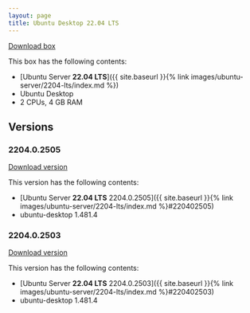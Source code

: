 ```yaml
---
layout: page
title: Ubuntu Desktop 22.04 LTS
---
```


[Download box][Box]

This box has the following contents:

- [Ubuntu Server **22.04 LTS**]({{ site.baseurl }}{% link images/ubuntu-server/2204-lts/index.md %})
- Ubuntu Desktop
- 2 CPUs, 4 GB RAM

[Box]: https://portal.cloud.hashicorp.com/vagrant/discover/gusztavvargadr/ubuntu-desktop-2204-lts

## Versions

### 2204.0.2505

[Download version][Version220402505]

This version has the following contents:

- [Ubuntu Server **22.04 LTS** 2204.0.2505]({{ site.baseurl }}{% link images/ubuntu-server/2204-lts/index.md %}#220402505)
- ubuntu-desktop 1.481.4

[Version220402505]: https://portal.cloud.hashicorp.com/vagrant/discover/gusztavvargadr/ubuntu-desktop-2204-lts/versions/2204.0.2505

### 2204.0.2503

[Download version][Version220402503]

This version has the following contents:

- [Ubuntu Server **22.04 LTS** 2204.0.2503]({{ site.baseurl }}{% link images/ubuntu-server/2204-lts/index.md %}#220402503)
- ubuntu-desktop 1.481.4

[Version220402503]: https://portal.cloud.hashicorp.com/vagrant/discover/gusztavvargadr/ubuntu-desktop-2204-lts/versions/2204.0.2503
